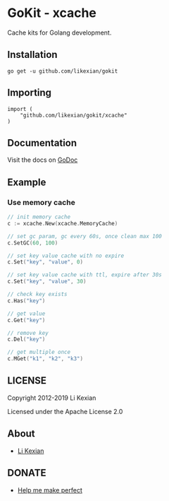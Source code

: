 # GoKit - xcache

Cache kits for Golang development.

## Installation

    go get -u github.com/likexian/gokit

## Importing

    import (
        "github.com/likexian/gokit/xcache"
    )

## Documentation

Visit the docs on [GoDoc](https://godoc.org/github.com/likexian/gokit/xcache)

## Example

### Use memory cache

```go
// init memory cache
c := xcache.New(xcache.MemoryCache)

// set gc param, gc every 60s, once clean max 100
c.SetGC(60, 100)

// set key value cache with no expire
c.Set("key", "value", 0)

// set key value cache with ttl, expire after 30s
c.Set("key", "value", 30)

// check key exists
c.Has("key")

// get value
c.Get("key")

// remove key
c.Del("key")

// get multiple once
c.MGet("k1", "k2", "k3")
```

## LICENSE

Copyright 2012-2019 Li Kexian

Licensed under the Apache License 2.0

## About

- [Li Kexian](https://www.likexian.com/)

## DONATE

- [Help me make perfect](https://www.likexian.com/donate/)
